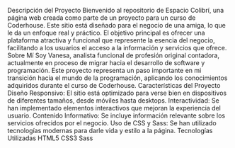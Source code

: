 Descripción del Proyecto
Bienvenido al repositorio de Espacio Colibrí, una página web creada como parte de un proyecto para un curso de Coderhouse. Este sitio está diseñado para el negocio de una amiga, lo que le da un enfoque real y práctico. El objetivo principal es ofrecer una plataforma atractiva y funcional que represente la esencia del negocio, facilitando a los usuarios el acceso a la información y servicios que ofrece.
Sobre Mí
Soy Vanesa, analista funcional de profesión original contadora, actualmente en proceso de migrar hacia el desarrollo de software y programación. Este proyecto representa un paso importante en mi transición hacia el mundo de la programación, aplicando los conocimientos adquiridos durante el curso de Coderhouse.
Características del Proyecto
Diseño Responsivo: El sitio está optimizado para verse bien en dispositivos de diferentes tamaños, desde móviles hasta desktops.
Interactividad: Se han implementado elementos interactivos que mejoran la experiencia del usuario.
Contenido Informativo: Se incluye información relevante sobre los servicios ofrecidos por el negocio.
Uso de CSS y Sass: Se han utilizado tecnologías modernas para darle vida y estilo a la página.
Tecnologías Utilizadas
HTML5
CSS3
Sass

